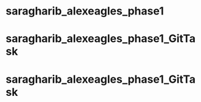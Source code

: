 # saragharib_alexeagles_phase1
# saragharib_alexeagles_phase1_GitTask
# saragharib_alexeagles_phase1_GitTask
